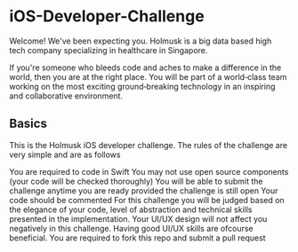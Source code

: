 # iOS-Developer-Challenge

Welcome! We've been expecting you. Holmusk is a big data based high tech company specializing in healthcare in Singapore. 

If you're someone who bleeds code and aches to make a difference in the world, then you are at the right place. You will be part of a world‑class team working on the most exciting ground‑breaking technology in an inspiring and collaborative environment.

## Basics

This is the Holmusk iOS developer challenge. The rules of the challenge are very simple and are as follows

You are required to code in Swift
You may not use open source components (your code will be checked thoroughly)
You will be able to submit the challenge anytime you are ready provided the challenge is still open
Your code should be commented
For this challenge you will be judged based on the elegance of your code, level of abstraction and technical skills presented in the implementation. Your UI/UX design will not affect you negatively in this challenge. Having good UI/UX skills are ofcourse beneficial.
You are required to fork this repo and submit a pull request
